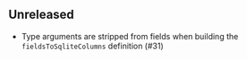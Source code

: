 ## Unreleased

* Type arguments are stripped from fields when building the `fieldsToSqliteColumns` definition (#31)
